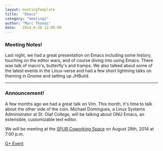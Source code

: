 ```yaml
---
layout: meetingTemplate
title:  "Emacs"
category: "meetings"
author: "Marc Thomas"
date:   2014-8-28 12:00:00
---
```


<h3>Meeting Notes!</h3>
<p>Last night, we had a great presentation on Emacs including some history, touching on the editor wars, and of course diving into using Emacs. There was talk of macro's, butterfly's and tramps. We also talked about some of the latest events in the Linux-verse and had a few short lightning talks on theming in Gnome and setting up JHBuild.</p>


---
<h3>Announcement!</h3>


<p>A few months ago we had a great talk on Vim. This month, it's time to talk about the other side of the coin. Michael Domingues, a Linux Systems Administrator at St. Olaf College, will be talking about GNU Emacs, an extensible, customizable text editor.</p>


We will be meeting at the <a href="https://www.google.com/maps/place/313+1%2F2+Division+St+S/@44.4569015,-93.1596518,17z/data=!3m1!4b1!4m2!3m1!1s0x87f653c708dab4b3:0x7826288e9b2cdb61">SPUR Coworking Space</a> on August 28th, 2014 at 7:00 p.m.

<a href="https://plus.google.com/u/0/events/cl0nl20n667s4gq4vg5324vpjrg?authkey=CPnvnseE3sz-CQ" target="_blank">G+ Event</a>

